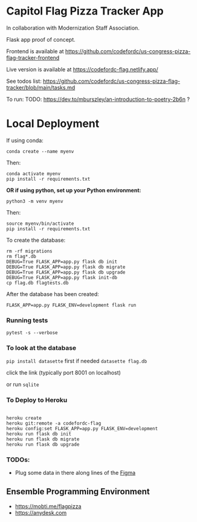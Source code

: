 # Capitol Flag Pizza Tracker App

In collaboration with Modernization Staff Association.

Flask app proof of concept.

Frontend is available at https://github.com/codefordc/us-congress-pizza-flag-tracker-frontend

Live version is available at https://codefordc-flag.netlify.app/

See todos list: https://github.com/codefordc/us-congress-pizza-flag-tracker/blob/main/tasks.md

To run:
TODO: https://dev.to/mburszley/an-introduction-to-poetry-2b6n ?

# Local Deployment

If using conda:

    conda create --name myenv
    

Then:

    conda activate myenv
    pip install -r requirements.txt
    

**OR if using python, set up your Python environment:**
    
    python3 -m venv myenv
    

Then:
    
    source myenv/bin/activate
    pip install -r requirements.txt
    

To create the database:

```
rm -rf migrations
rm flag*.db
DEBUG=True FLASK_APP=app.py flask db init
DEBUG=True FLASK_APP=app.py flask db migrate
DEBUG=True FLASK_APP=app.py flask db upgrade
DEBUG=True FLASK_APP=app.py flask init-db
cp flag.db flagtests.db
```

After the database has been created:

    FLASK_APP=app.py FLASK_ENV=development flask run

### Running tests

    pytest -s --verbose

### To look at the database

`pip install datasette` first if needed
`datasette flag.db`


click the link (typically port 8001 on localhost)

or run `sqlite`

### To Deploy to Heroku

```

heroku create
heroku git:remote -a codefordc-flag
heroku config:set FLASK_APP=app.py FLASK_ENV=development
heroku run flask db init
heroku run flask db migrate
heroku run flask db upgrade
```

### TODOs:

- Plug some data in there along lines of the [Figma](https://www.figma.com/file/Lzq30lUA6N0hevjn8JVU6z/flag-requests)


## Ensemble Programming Environment

- https://mobti.me/flagpizza
- https://anydesk.com
